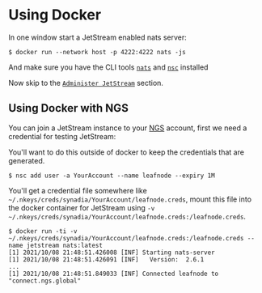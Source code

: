 # Using Docker

In one window start a JetStream enabled nats server:

```text
$ docker run --network host -p 4222:4222 nats -js
```

And make sure you have the CLI tools [`nats`](/nats-tools/natscli.md) and [`nsc`](/nats-tools/nsc) installed

Now skip to the [`Administer JetStream`](/jetstream/administration/README.md) section.

## Using Docker with NGS

You can join a JetStream instance to your [NGS](https://synadia.com/ngs/pricing) account, first we need a credential for testing JetStream:

You'll want to do this outside of docker to keep the credentials that are generated.

```text
$ nsc add user -a YourAccount --name leafnode --expiry 1M
```

You'll get a credential file somewhere like `~/.nkeys/creds/synadia/YourAccount/leafnode.creds`, mount this file into the docker container for JetStream using `-v ~/.nkeys/creds/synadia/YourAccount/leafnode.creds:/leafnode.creds`.

```text
$ docker run -ti -v ~/.nkeys/creds/synadia/YourAccount/leafnode.creds:/leafnode.creds --name jetstream nats:latest
[1] 2021/10/08 21:48:51.426008 [INF] Starting nats-server
[1] 2021/10/08 21:48:51.426091 [INF]   Version:  2.6.1
...
[1] 2021/10/08 21:48:51.849033 [INF] Connected leafnode to "connect.ngs.global"
```